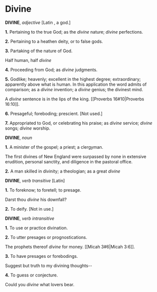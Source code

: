 # Divine

**DIVINE**, _adjective_ \[Latin , a god.\]

**1.** Pertaining to the true God; as the _divine_ nature; _divine_ perfections.

**2.** Pertaining to a heathen deity, or to false gods.

**3.** Partaking of the nature of God.

Half human, half _divine_

**4.** Proceeding from God; as _divine_ judgments.

**5.** Godlike; heavenly; excellent in the highest degree; extraordinary; apparently above what is human. In this application the word admits of comparison; as a _divine_ invention; a _divine_ genius; the divinest mind.

A _divine_ sentence is in the lips of the king. [[Proverbs 16#10|Proverbs 16:10]].

**6.** Presageful; foreboding; prescient. \[Not used.\]

**7.** Appropriated to God, or celebrating his praise; as _divine_ service; _divine_ songs; _divine_ worship.

**DIVINE**, _noun_

**1.** A minister of the gospel; a priest; a clergyman.

The first divines of New England were surpassed by none in extensive erudition, personal sanctity, and diligence in the pastoral office.

**2.** A man skilled in divinity; a theologian; as a great _divine_

**DIVINE**, _verb transitive_ \[Latin\]

**1.** To foreknow; to foretell; to presage.

Darst thou _divine_ his downfall?

**2.** To deify. \[Not in use.\]

**DIVINE**, _verb intransitive_

**1.** To use or practice divination.

**2.** To utter presages or prognostications.

The prophets thereof _divine_ for money. [[Micah 3#6|Micah 3:6]].

**3.** To have presages or forebodings.

Suggest but truth to my divining thoughts--

**4.** To guess or conjecture.

Could you _divine_ what lovers bear.